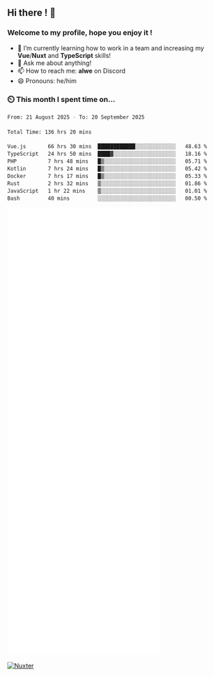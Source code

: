 ## Hi there ! 👋

### Welcome to my profile, hope you enjoy it !

- 🌱 I’m currently learning how to work in a team and increasing my **Vue**/**Nuxt** and **TypeScript** skills!
- 💬 Ask me about anything!
- 📫 How to reach me: **alwe** on Discord
- 😄 Pronouns: he/him

### ⏲️ This month I spent time on...

<!--START_SECTION:waka-->

```bash
From: 21 August 2025 - To: 20 September 2025

Total Time: 136 hrs 20 mins

Vue.js       66 hrs 30 mins  ████████████░░░░░░░░░░░░░   48.63 %
TypeScript   24 hrs 50 mins  ████▓░░░░░░░░░░░░░░░░░░░░   18.16 %
PHP          7 hrs 48 mins   █▒░░░░░░░░░░░░░░░░░░░░░░░   05.71 %
Kotlin       7 hrs 24 mins   █▒░░░░░░░░░░░░░░░░░░░░░░░   05.42 %
Docker       7 hrs 17 mins   █▒░░░░░░░░░░░░░░░░░░░░░░░   05.33 %
Rust         2 hrs 32 mins   ▒░░░░░░░░░░░░░░░░░░░░░░░░   01.86 %
JavaScript   1 hr 22 mins    ▒░░░░░░░░░░░░░░░░░░░░░░░░   01.01 %
Bash         40 mins         ░░░░░░░░░░░░░░░░░░░░░░░░░   00.50 %
```

<!--END_SECTION:waka-->

![Metrics](./github-metrics.svg)

[![Nuxter](https://nuxters.nuxt.com/card/zAlweNy26/og.png)](https://nuxters.nuxt.com/zAlweNy26)
